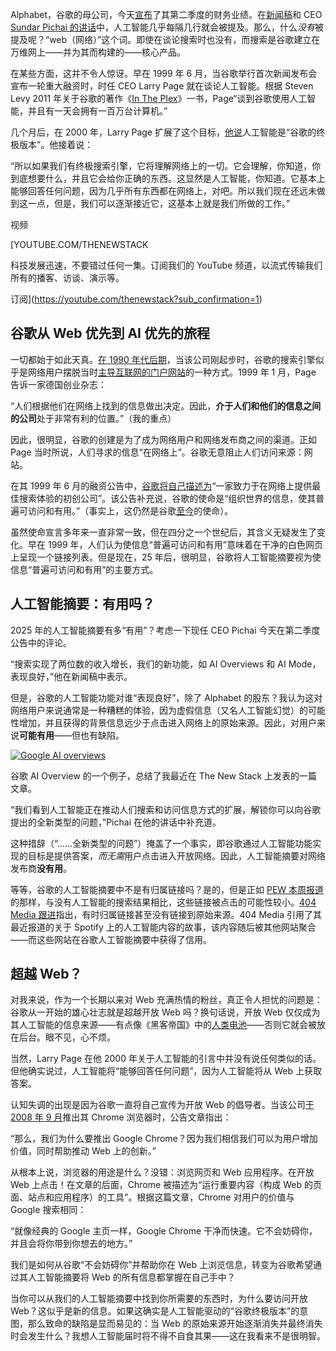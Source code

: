 Alphabet，谷歌的母公司，今天[宣布](https://www.techmeme.com/250723/p31#a250723p31)了其第二季度的财务业绩。在[新闻稿](https://abc.xyz/assets/cc/27/3ada14014efbadd7a58472f1f3f4/2025q2-alphabet-earnings-release.pdf)和 CEO [Sundar Pichai 的讲话](https://blog.google/inside-google/message-ceo/alphabet-earnings-q2-2025/)中，人工智能几乎每隔几行就会被提及。那么，什么*没有*被提及呢？“web（网络）”这个词。即使在谈论搜索时也没有，而搜索是谷歌建立在万维网上——并为其而构建的——核心产品。

在某些方面，这并不令人惊讶。早在 1999 年 6 月，当谷歌举行首次新闻发布会宣布一轮重大融资时，时任 CEO Larry Page 就在谈论人工智能。根据 Steven Levy 2011 年关于谷歌的著作《[In The Plex](https://en.wikipedia.org/wiki/In_the_Plex)》一书，Page“谈到谷歌使用人工智能，并且有一天会拥有一百万台计算机。”

几个月后，在 2000 年，Larry Page 扩展了这个目标，[他说](https://www.youtube.com/watch?v=1OT_Uj2z3Z0)人工智能是“谷歌的终极版本”。他接着说：

“所以如果我们有终极搜索引擎，它将理解网络上的一切。它会理解，你知道，你到底想要什么，并且它会给你正确的东西。这显然是人工智能，你知道。它基本上能够回答任何问题，因为几乎所有东西都在网络上，对吧。所以我们现在还远未做到这一点，但是，我们可以逐渐接近它，这基本上就是我们所做的工作。”

视频

[YOUTUBE.COM/THENEWSTACK

科技发展迅速，不要错过任何一集。订阅我们的 YouTube
频道，以流式传输我们所有的播客、访谈、演示等。

订阅](https://youtube.com/thenewstack?sub_confirmation=1)

## 谷歌从 Web 优先到 AI 优先的旅程

一切都始于如此天真。[在 1990 年代后期](https://cybercultural.com/p/google-1999/)，当该公司刚起步时，谷歌的搜索引擎似乎是网络用户摆脱当时[主导互联网的门户网站](https://cybercultural.com/p/portals-1998/)的一种方式。1999 年 1 月，Page 告诉一家德国创业杂志：

“人们根据他们在网络上找到的信息做出决定。因此，**介于人们和他们的信息之间的公司**处于非常有利的位置。”（我的重点）

因此，很明显，谷歌的创建是为了成为网络用户和网络发布商之间的渠道。正如 Page 当时所说，人们寻求的信息“在网络上”。谷歌无意阻止人们访问来源：网站。

在其 1999 年 6 月的融资公告中，[谷歌将自己描述为](https://googlepress.blogspot.com/1999/06/google-receives-25-million-in-equity.html)“一家致力于在网络上提供最佳搜索体验的初创公司”。该公告补充说，谷歌的使命是“组织世界的信息，使其普遍可访问和有用。”（事实上，这仍然是谷歌[至今](https://about.google/company-info/)的使命）。

虽然使命宣言多年来一直非常一致，但在四分之一个世纪后，其含义无疑发生了变化。早在 1999 年，人们认为使信息“普遍可访问和有用”意味着在干净的白色网页上呈现一个链接列表。但是现在，25 年后，很明显，谷歌将人工智能摘要视为使信息“普遍可访问和有用”的主要方式。

## 人工智能摘要：有用吗？

2025 年的人工智能摘要有多“有用”？考虑一下现任 CEO Pichai 今天在第二季度公告中的评论。

“搜索实现了两位数的收入增长，我们的新功能，如 AI Overviews 和 AI Mode，表现良好，”他在新闻稿中表示。

但是，谷歌的人工智能功能对谁“表现良好”，除了 Alphabet 的股东？我认为这对网络用户来说通常是一种糟糕的体验，因为虚假信息（又名人工智能幻觉）的可能性增加，并且获得的背景信息远少于点击进入网络上的原始来源。因此，对用户来说**可能有用**——但也有缺陷。

[![Google AI overviews](https://cdn.thenewstack.io/media/2025/07/6d98a211-screenshot-2025-07-24-at-17.27.33.png)](https://cdn.thenewstack.io/media/2025/07/6d98a211-screenshot-2025-07-24-at-17.27.33.png)

谷歌 AI Overview 的一个例子，总结了我最近在 The New Stack 上发表的一篇文章。

“我们看到人工智能正在推动人们搜索和访问信息方式的扩展，解锁你可以向谷歌提出的全新类型的问题，”Pichai 在他的讲话中补充道。

这种措辞（“……全新类型的问题”）掩盖了一个事实，即谷歌通过人工智能功能实现的目标是提供答案，*而无需*用户点击进入开放网络。因此，人工智能摘要对网络发布商**没有用**。

等等，谷歌的人工智能摘要中不是有归属链接吗？是的，但是正如 [PEW 本周报道](https://www.pewresearch.org/short-reads/2025/07/22/google-users-are-less-likely-to-click-on-links-when-an-ai-summary-appears-in-the-results/)的那样，与没有人工智能的搜索结果相比，这些链接被点击的可能性较小。[404 Media 跟进](https://www.404media.co/googles-ai-is-destroying-search-the-internet-and-your-brain/)指出，有时归属链接甚至没有链接到原始来源。404 Media 引用了其最近报道的关于 Spotify 上的人工智能内容的故事，该内容随后被其他网站聚合——而这些网站在谷歌人工智能摘要中获得了信用。

## 超越 Web？

对我来说，作为一个长期以来对 Web 充满热情的粉丝，真正令人担忧的问题是：谷歌从一开始的雄心壮志就是超越开放 Web 吗？换句话说，开放 Web 仅仅成为其人工智能的信息来源——有点像《黑客帝国》中的[人类电池](https://www.youtube.com/watch?v=IojqOMWTgv8)——否则它就会被放在后台。眼不见，心不烦。

当然，Larry Page 在他 2000 年关于人工智能的引言中并没有说任何类似的话。但他确实说过，人工智能将“能够回答任何问题”，因为人工智能将从 Web 上获取答案。

认知失调的出现是因为谷歌一直将自己宣传为开放 Web 的倡导者。当该公司[于 2008 年 9 月](https://googleblog.blogspot.com/2008/09/fresh-take-on-browser.html)推出其 Chrome 浏览器时，公告文章指出：

“那么，我们为什么要推出 Google Chrome？因为我们相信我们可以为用户增加价值，同时帮助推动 Web 上的创新。”

从根本上说，浏览器的用途是什么？没错：浏览网页和 Web 应用程序。在开放 Web 上点击！在文章的后面，Chrome 被描述为“运行重要内容（构成 Web 的页面、站点和应用程序）的工具”。根据这篇文章，Chrome 对用户的价值与 Google 搜索相同：

“就像经典的 Google 主页一样，Google Chrome 干净而快速。它不会妨碍你，并且会将你带到你想去的地方。”

我们是如何从谷歌“不会妨碍你”并帮助你在 Web 上浏览信息，转变为谷歌希望通过其人工智能摘要将 Web 的所有信息都掌握在自己手中？

当你可以从我们的人工智能摘要中找到你所需要的东西时，为什么要访问开放 Web？这似乎是新的信息。如果这确实是人工智能驱动的“谷歌终极版本”的意图，那么致命的缺陷是显而易见的：当 Web 的原始来源开始逐渐消失并最终消失时会发生什么？我想人工智能届时将不得不自食其果——这在我看来不是很明智。